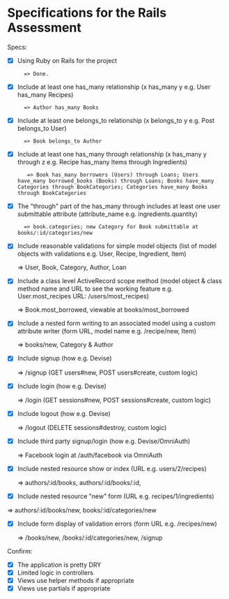 # Specifications for the Rails Assessment

Specs:
- [x] Using Ruby on Rails for the project 
  
		=> Done.
  

- [X] Include at least one has_many relationship (x has_many y e.g. User has_many Recipes) 
  
		=> Author has_many Books


- [X] Include at least one belongs_to relationship (x belongs_to y e.g. Post belongs_to User)
  
		=> Book belongs_to Author


- [X] Include at least one has_many through relationship (x has_many y through z e.g. Recipe has_many Items through Ingredients)
   
		 => Book has_many borrowers (Users) through Loans; Users have_many borrowed_books (Books) through Loans; Books have_many Categories through BookCategories; Categories have_many Books through BookCategories
   


- [X] The "through" part of the has_many through includes at least one user submittable attribute (attribute_name e.g. ingredients.quantity)

		=> book.categories; new Category for Book submittable at books/:id/categories/new
  
  

- [X] Include reasonable validations for simple model objects (list of model objects with validations e.g. User, Recipe, Ingredient, Item)

	 => User, Book, Category, Author, Loan
 
   

- [X] Include a class level ActiveRecord scope method (model object & class method name and URL to see the working feature e.g. User.most_recipes URL: /users/most_recipes)

	 => Book.most_borrowed, viewable at books/most_borrowed
 

- [X] Include a nested form writing to an associated model using a custom attribute writer (form URL, model name e.g. /recipe/new, Item)

	 => books/new, Category & Author
 

- [X] Include signup (how e.g. Devise)

	 => /signup (GET users#new, POST users#create, custom logic)
 
 

- [X] Include login (how e.g. Devise)

	 => /login (GET sessions#new, POST sessions#create, custom logic)
 
 
 
- [X] Include logout (how e.g. Devise)

	 => /logout (DELETE sessions#destroy, custom logic)
 
 

- [X] Include third party signup/login (how e.g. Devise/OmniAuth)

	 => Facebook login at /auth/facebook via OmniAuth
	 
	 

- [X] Include nested resource show or index (URL e.g. users/2/recipes)

	 =>  authors/:id/books, authors/:id/books/:id, 



- [X] Include nested resource "new" form (URL e.g. recipes/1/ingredients)

 => authors/:id/books/new, books/:id/categories/new
 
 

- [X] Include form display of validation errors (form URL e.g. /recipes/new)

  => /books/new, /books/:id/categories/new, /signup 

Confirm:
- [X] The application is pretty DRY
- [X] Limited logic in controllers
- [X] Views use helper methods if appropriate
- [X] Views use partials if appropriate
